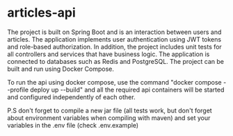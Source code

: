 # articles-api
The project is built on Spring Boot and is an interaction between users and articles. The application implements user authentication using JWT tokens and role-based authorization. In addition, the project includes unit tests for all controllers and services that have business logic. The application is connected to databases such as Redis and PostgreSQL. The project can be built and run using Docker Compose.

To run the api using docker compose, use the command "docker compose --profile deploy up --build" and all the required api containers will be started and configured independently of each other.

P.S don't forget to compile a new jar file (all tests work, but don't forget about environment variables when compiling with maven) and set your variables in the .env file (check .env.example)
